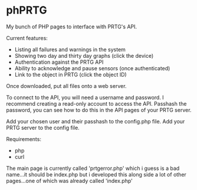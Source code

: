 # phPRTG

My bunch of PHP pages to interface with PRTG's API.


Current features:

* Listing all failures and warnings in the system
* Showing two day and thirty day graphs (click the device)
* Authentication against the PRTG API
* Ability to acknowledge and pause sensors (once authenticated)
* Link to the object in PRTG (click the object ID)



Once downloaded, put all files onto a web server.


To connect to the API, you will need a username and password.
I recommend creating a read-only account to access the API.
Passhash the password, you can see how to do this in the API pages of your PRTG server.

Add your chosen user and their passhash to the config.php file.
Add your PRTG server to the config file.



Requirements:

* php
* curl




The main page is currently called 'prtgerror.php' which i guess is a bad name...it should be index.php but i developed this along side a lot of other pages...one of which was already called 'index.php'

